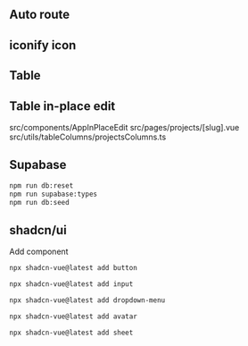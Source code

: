 

## Auto route


## iconify icon


## Table

## Table in-place edit

src/components/AppInPlaceEdit
src/pages/projects/[slug].vue
src/utils/tableColumns/projectsColumns.ts


## Supabase 

```sh
npm run db:reset
npm run supabase:types
npm run db:seed
```

## shadcn/ui

Add component

```sh
npx shadcn-vue@latest add button

npx shadcn-vue@latest add input

npx shadcn-vue@latest add dropdown-menu

npx shadcn-vue@latest add avatar

npx shadcn-vue@latest add sheet
```